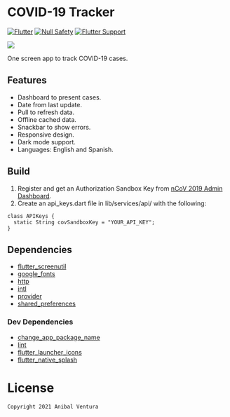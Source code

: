 # COVID-19 Tracker

[![Flutter](https://img.shields.io/static/v1?label=Flutter&message=2.0&color=blue)](https://flutter.dev/)
[![Null Safety](https://img.shields.io/static/v1?label=Null+Safety&message=YES&color=success)](https://flutter.dev/docs/null-safety)
[![Flutter Support](https://img.shields.io/static/v1?label=Support&message=Web%20|%20Android%20|%20iOS&color=blue)]()

<img src="assets/images/repository-banner.png" align="center"/>

One screen app to track COVID-19 cases.

## Features

- Dashboard to present cases.
- Date from last update.
- Pull to refresh data.
- Offline cached data.
- Snackbar to show errors.
- Responsive design.
- Dark mode support.
- Languages: English and Spanish.

## Build

1. Register and get an Authorization Sandbox Key from [nCoV 2019 Admin Dashboard](https://ncov2019-admin.firebaseapp.com/).
2. Create an api_keys.dart file in lib/services/api/ with the following:

```
class APIKeys {
  static String covSandboxKey = "YOUR_API_KEY";
}
```

## Dependencies

- [flutter_screenutil](https://pub.dev/packages/flutter_screenutil)
- [google_fonts](https://pub.dev/packages/google_fonts)
- [http](https://pub.dev/packages/http)
- [intl](https://pub.dev/packages/intl)
- [provider](https://pub.dev/packages/provider)
- [shared_preferences](https://pub.dev/packages/shared_preferences)

### Dev Dependencies

- [change_app_package_name](https://pub.dev/packages/change_app_package_name)
- [lint](https://pub.dev/packages/lint)
- [flutter_launcher_icons](https://pub.dev/packages/flutter_launcher_icons)
- [flutter_native_splash](https://pub.dev/packages/flutter_native_splash)

# License

```xml
Copyright 2021 Anibal Ventura
```
